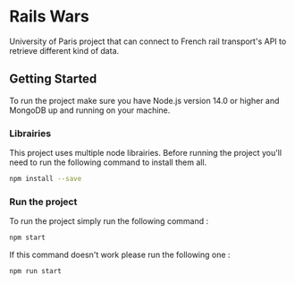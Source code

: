 # Rails Wars

University of Paris project that can connect to French rail transport's API to retrieve different kind of data.

## Getting Started

To run the project make sure you have Node.js version 14.0 or higher and MongoDB up and running on your machine.

### Librairies

This project uses multiple node librairies. Before running the project you'll need to run the following command to install them all.

```bash
npm install --save 
```

### Run the project

To run the project simply run the following command :

```bash
npm start
```

If this command doesn't work please run the following one :

```bash
npm run start
```
